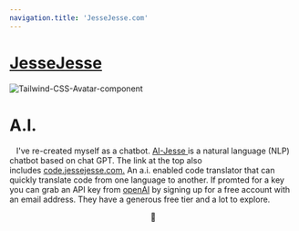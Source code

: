 ```yaml
---
navigation.title: 'JesseJesse.com'
---
```


# [JesseJesse](https://jessejesse.com/)

<div class="avatar">
  <div class="w-24 rounded-full ring ring-primary ring-offset-base-100 ring-offset-2">
    <img src="https://res.cloudinary.com/dtgecw0ze/image/upload/v1702298495/XYZ/11_yvltta.png" alt="Tailwind-CSS-Avatar-component" />
  </div>
  </div>
  
  <generic-panel>
    <div class="flex flex-col">
      <h1 class="text-3xl md:text-5xl mb-5">A.I.</h1>
      <p class="md:text-lg">&nbsp;&nbsp;&nbsp;I've re-created myself as a chatbot.&nbsp;<a href="https://ai.jessejesse.com" class="text-primary">AI-Jesse&nbsp;</a>is a natural language (NLP) chatbot based on chat GPT. The link at the top also includes&nbsp;<a href="https://code.jessejesse.com" class="text-primary">code.jessejesse.com.</a>&nbsp;An a.i. enabled code translator that can quickly translate code from one language to another. If promted for a key you can grab an API key from&nbsp;<a href="https://openai.com" class="text-primary">openAI</a>&nbsp;by signing up for a free account with an email address. They have a generous free tier and a lot to explore.</p>
 
    
  
<center><div className="mockup-phone border-primary">
  <div className="camera"></div>
  <div className="display">
    <div className="artboard artboard-demo phone-1">🌼</div>
  </div>
</div></center>

</template>




<script>
import { useHead } from '#app';
import { definePageMeta } from '#imports';
import GenericPanel from '~/components/commons/GenericPanel';
import ogBanner from '../assets/images/nuxtwind-daisy-og-banner.jpg';
export default {
  components: {
    GenericPanel,
  },
  setup () {
    definePageMeta({
      layout: 'default',
    });
    useHead({
      title: 'Jesse',
      description: 'Nuxtwind Daisy is a starter template for Nuxt.js 3 + Tailwind CSS + Daisy UI with additional installed setup for custom font, icons, animation, and more.',
      link: [
        { rel: 'icon', type: 'image/png', href: '/favicon.png' },
      ],
      meta: [
        {
          hid: 'og:image',
          name: 'og:image',
          property: 'og:image',
          content: ogBanner,
        },
      ],
    });
    return {};
  },
};
</script>
